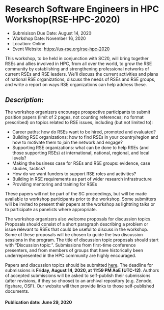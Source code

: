 # Research Software Engineers in HPC Workshop(RSE-HPC-2020)

- Submisison Due Date:  August 14, 2020
- Workshop Date: November 16, 2020
- Location: Online
- Event Website: https://us-rse.org/rse-hpc-2020


This workshop, to be held in conjunction with SC20, will bring together RSEs and allies involved in HPC, from all over the world, to grow the RSE community by establishing and strengthening professional networks of current RSEs and RSE leaders. We’ll discuss the current activities and plans of national RSE organizations, discuss the needs of RSEs and RSE groups, and write a report on ways RSE organizations can help address these.

## *Description:*<br>
The workshop organizers encourage prospective participants to submit position papers (limit of 2 pages, not counting references; no format prescribed) on topics related to RSE issues, including (but not limited to):

* Career paths: how do RSEs want to be hired, promoted and evaluated?
* Building RSE organizations: how to find RSEs in your country/region and how to motivate them to join the network and engage?
* Supporting RSE organizations: what can be done to help RSEs (and those supporting RSEs) at international, national, regional, and local levels?
* Making the business case for RSEs and RSE groups: evidence, case studies, tactics?
* How do we want funders to support RSE roles and activities?
* Building in RSE requirements as part of wider research infrastructure
* Providing mentoring and training for RSEs

These papers will not be part of the SC proceedings, but will be made available to workshop participants prior to the workshop. Some submitters will be invited to present their papers at the workshop as lightning talks or to participate as panelists where appropriate.

The workshop organizers also welcome proposals for discussion topics. Proposals should consist of a short paragraph describing a problem or issue relevant to RSEs that could be useful to discuss in the workshop. Some of these proposals will be chosen to guide the two discussion sessions in the program. The title of discussion topic proposals should start with “Discussion topic:”. Submissions from first-time conference presenters, and from members of groups that have historically been underrepresented in the HPC community are highly encouraged.

Papers and discussion topics should be submitted [here](https://easychair.org/conferences/?conf=rsehpc2020). The deadline for submissions is **Friday, August 14, 2020, at 11:59 PM AoE (UTC-12)**. Authors of accepted submissions will be asked to self-publish their submissions (after revisions, if they so choose) to an archival repository (e.g. Zenodo, figshare, OSF). Our website will then provide links to those self-published documents.


#### Publication date: June 29, 2020

<!---
Publish: yes
Categories: skills, collaboration
Topics: personal productivity and sustainability, projects and organizations
Tags: conference
Level: 2
Prerequisites: default
Aggregate: none
--->
